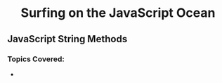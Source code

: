 <h1 align= "center">Surfing on the JavaScript Ocean</h1>

## JavaScript String Methods

### Topics Covered:

-
